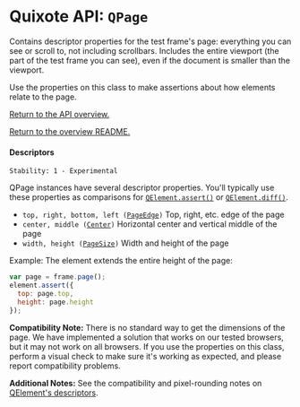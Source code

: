 # Quixote API: `QPage`

Contains descriptor properties for the test frame's page: everything you can see or scroll to, not including scrollbars. Includes the entire viewport (the part of the test frame you can see), even if the document is smaller than the viewport.

Use the properties on this class to make assertions about how elements relate to the page.

[Return to the API overview.](api.md)

[Return to the overview README.](../README.md)


#### Descriptors

```
Stability: 1 - Experimental
```

QPage instances have several descriptor properties. You'll typically use these properties as comparisons for [`QElement.assert()`](QElement.md) or [`QElement.diff()`](QElement.md).

* `top, right, bottom, left (`[`PageEdge`](descriptors.md)`)` Top, right, etc. edge of the page
* `center, middle (`[`Center`](descriptors.md)`)` Horizontal center and vertical middle of the page
* `width, height (`[`PageSize`](descriptors.md)`)` Width and height of the page

Example: The element extends the entire height of the page:

```javascript
var page = frame.page();
element.assert({
  top: page.top,
  height: page.height
});
```

**Compatibility Note:** There is no standard way to get the dimensions of the page. We have implemented a solution that works on our tested browsers, but it may not work on all browsers. If you use the properties on this class, perform a visual check to make sure it's working as expected, and please report compatibility problems.

**Additional Notes:** See the compatibility and pixel-rounding notes on [QElement's descriptors](QElement.md).
